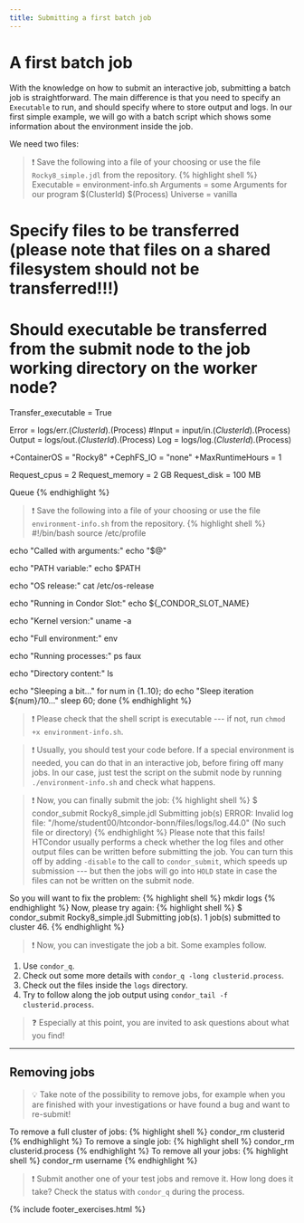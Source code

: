 ```yaml
---
title: Submitting a first batch job
---
```

# A first batch job

With the knowledge on how to submit an interactive job, submitting a batch job is straightforward.
The main difference is that you need to specify an `Executable` to run, and should specify where to store output and logs.
In our first simple example, we will go with a batch script which shows some information about the environment inside the job.

We need two files:

> :exclamation: Save the following into a file of your choosing or use the file `Rocky8_simple.jdl` from the repository.
{% highlight shell %}
Executable = environment-info.sh
Arguments  = some Arguments for our program $(ClusterId) $(Process)
Universe   = vanilla

# Specify files to be transferred (please note that files on a shared filesystem should not be transferred!!!)
# Should executable be transferred from the submit node to the job working directory on the worker node?
Transfer_executable     = True

Error                   = logs/err.$(ClusterId).$(Process)
#Input                  = input/in.$(ClusterId).$(Process)
Output                  = logs/out.$(ClusterId).$(Process)
Log                     = logs/log.$(ClusterId).$(Process)

+ContainerOS = "Rocky8"
+CephFS_IO   = "none"
+MaxRuntimeHours = 1

Request_cpus = 2
Request_memory = 2 GB
Request_disk = 100 MB

Queue
{% endhighlight %}

> :exclamation: Save the following into a file of your choosing or use the file `environment-info.sh` from the repository.
{% highlight shell %}
#!/bin/bash
source /etc/profile

echo "Called with arguments:"
echo "$@"

echo "PATH variable:"
echo $PATH

echo "OS release:"
cat /etc/os-release

echo "Running in Condor Slot:"
echo ${_CONDOR_SLOT_NAME}

echo "Kernel version:"
uname -a

echo "Full environment:"
env

echo "Running processes:"
ps faux

echo "Directory content:"
ls

echo "Sleeping a bit..."
for num in {1..10}; do
  echo "Sleep iteration ${num}/10..."
  sleep 60;
done
{% endhighlight %}

> :exclamation: Please check that the shell script is executable --- if not, run `chmod +x environment-info.sh`.

> :exclamation: Usually, you should test your code before. If a special environment is needed, you can do that in an interactive job, before firing off many jobs. In our case, just test the script on the submit node by running `./environment-info.sh` and check what happens.

> :exclamation: Now, you can finally submit the job:
{% highlight shell %}
$ condor_submit Rocky8_simple.jdl
Submitting job(s)
ERROR: Invalid log file: "/home/student00/htcondor-bonn/files/logs/log.44.0" (No such file or directory)
{% endhighlight %}
Please note that this fails!
HTCondor usually performs a check whether the log files and other output files can be written before
submitting the job. You can turn this off by adding `-disable` to the call to `condor_submit`, which speeds up submission --- but then
the jobs will go into `HOLD` state in case the files can not be written on the submit node. 

So you will want to fix the problem:
{% highlight shell %}
mkdir logs
{% endhighlight %}
Now, please try again:
{% highlight shell %}
$ condor_submit Rocky8_simple.jdl
Submitting job(s).
1 job(s) submitted to cluster 46.
{% endhighlight %}

> :exclamation: Now, you can investigate the job a bit. Some examples follow.

1. Use `condor_q`.
2. Check out some more details with `condor_q -long clusterid.process`.
3. Check out the files inside the `logs` directory.
4. Try to follow along the job output using `condor_tail -f clusterid.process`.

> :question: Especially at this point, you are invited to ask questions about what you find!

* * *

## Removing jobs

> :bulb: Take note of the possibility to remove jobs, for example when you are finished with your investigations or have found a bug and want to re-submit!

To remove a full cluster of jobs:
{% highlight shell %}
condor_rm clusterid
{% endhighlight %}
To remove a single job:
{% highlight shell %}
condor_rm clusterid.process
{% endhighlight %}
To remove all your jobs:
{% highlight shell %}
condor_rm username
{% endhighlight %}

> :exclamation: Submit another one of your test jobs and remove it. How long does it take? Check the status with `condor_q` during the process.

{% include footer_exercises.html %}
